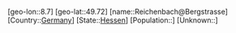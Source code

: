 ﻿---
location: [49.72,8.7]
type: City
tags:
- geo/City


SpocWebEntityId: 33683
isDeleted: false
confidential: public

---
[geo-lon::8.7]
[geo-lat::49.72]
[name::Reichenbach@Bergstrasse]
[Country::[Germany](geo/Continent/Europe/Germany.md)]
[State::[Hessen](geo/Continent/Europe/Germany/Hessen.md)]
[Population::]
[Unknown::]

